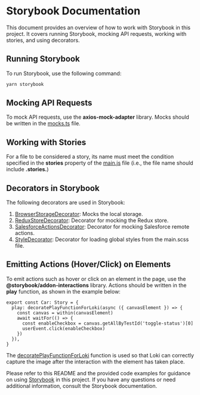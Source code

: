 # Storybook Documentation
This document provides an overview of how to work with Storybook in this project. It covers running Storybook, mocking API requests, working with stories, and using decorators.

## Running Storybook
To run Storybook, use the following command:
```bash
yarn storybook 
```

## Mocking API Requests

To mock API requests, use the **axios-mock-adapter** library. Mocks should be written in the [mocks.ts](./mocks.ts) file.

## Working with Stories
For a file to be considered a story, its name must meet the condition specified in the **stories** property of the [main.js](./main.js) file (i.e., the file name should include **.stories.**)

## Decorators in Storybook
The following decorators are used in Storybook:

1. [BrowserStorageDecorator](../../src/shared/config/storybook/BrowserStorageDecorator/BrowserStorageDecorator.tsx): Mocks the local storage.
2. [ReduxStoreDecorator](../../src/shared/config/storybook/ReduxStoreDecorator/ReduxStoreDecorator.tsx): Decorator for mocking the Redux store.
3. [SalesforceActionsDecorator](../../src/shared/config/storybook/SalesforceActionsDecorator/SalesforceActionsDecorator.tsx): Decorator for mocking Salesforce remote actions.
4. [StyleDecorator](../../src/shared/config/storybook/StyleDecorator/StyleDecorator.tsx): Decorator for loading global styles from the main.scss file.

## Emitting Actions (Hover/Click) on Elements
To emit actions such as hover or click on an element in the page, use the **@storybook/addon-interactions** library. Actions should be written in the **play** function, as shown in the example below:
```
export const Car: Story = {
  play: decoratePlayFunctionForLoki(async ({ canvasElement }) => {
    const canvas = within(canvasElement)
    await waitFor(() => {
      const enableCheckbox = canvas.getAllByTestId('toggle-status')[0]
      userEvent.click(enableCheckbox)
    })
  }),
}
```

The [decoratePlayFunctionForLoki](../../src/shared/config/storybook/PlayFunctionDecorator/decorateTargetForLoki.ts) function is used so that Loki can correctly capture the image after the interaction with the element has taken place.

Please refer to this README and the provided code examples for guidance on using [Storybook](https://storybook.js.org/) in this project. If you have any questions or need additional information, consult the Storybook documentation.